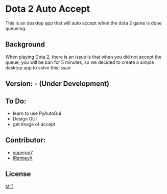 # Dota 2 Auto Accept
This is an desktop app that will auto accept when the dota 2 game is done queueing.

## Background
When playing Dota 2, there is an issue is that when you did not accept the queue, you will be ban for 5 minutes, so we decided to create a simple desktop app to solve this issue

## Version: - (Under Development)

## To Do:
* learn to use PyAutoGui 
* Design GUI
* get image of accept

## Contributor:
* [superoo7](https://github.com/superoo7)
* [iRemjeyX](https://www.twitch.tv/iremjeyx)

## License
[MIT](./LICENSE.txt)


